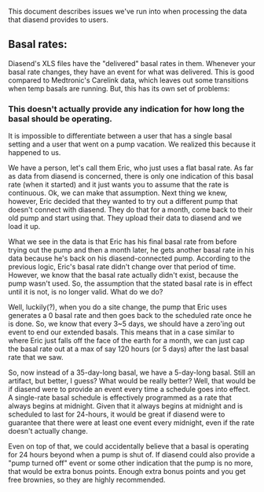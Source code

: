 This document describes issues we've run into when processing the data that diasend provides to users.

## Basal rates:

Diasend's XLS files have the "delivered" basal rates in them.  Whenever your basal rate changes, they have an event for what was delivered.  This is good compared to Medtronic's Carelink data, which leaves out some transitions when temp basals are running.  But, this has its own set of problems:

### This doesn't actually provide any indication for how long the basal should be operating. 

It is impossible to differentiate between a user that has a single basal setting and a user that went on a pump vacation.  We realized this because it happened to us.

We have a person, let's call them Eric, who just uses a flat basal rate.  As far as data from diasend is concerned, there is only one indication of this basal rate (when it started) and it just wants you to assume that the rate is continuous.  Ok, we can make that assumption.  Next thing we knew, however, Eric decided that they wanted to try out a different pump that doesn't connect with diasend.  They do that for a month, come back to their old pump and start using that.  They upload their data to diasend and we load it up.

What we see in the data is that Eric has his final basal rate from before trying out the pump and then a month later, he gets another basal rate in his data because he's back on his diasend-connected pump.  According to the previous logic, Eric's basal rate didn't change over that period of time.  However, we know that the basal rate actually didn't exist, because the pump wasn't used.  So, the assumption that the stated basal rate is in effect until it is not, is no longer valid.  What do we do?

Well, luckily(?), when you do a site change, the pump that Eric uses generates a 0 basal rate and then goes back to the scheduled rate once he is done.  So, we know that every 3~5 days, we should have a zero'ing out event to end our extended basals.  This means that in a case similar to where Eric just falls off the face of the earth for a month, we can just cap the basal rate out at a max of say 120 hours (or 5 days) after the last basal rate that we saw.

So, now instead of a 35-day-long basal, we have a 5-day-long basal.  Still an artifact, but better, I guess?  What would be really better?  Well, that would be if diasend were to provide an event every time a schedule goes into effect.  A single-rate basal schedule is effectively programmed as a rate that always begins at midnight.  Given that it always begins at midnight and is scheduled to last for 24-hours, it would be great if diasend were to guarantee that there were at least one event every midnight, even if the rate doesn't actually change.

Even on top of that, we could accidentally believe that a basal is operating for 24 hours beyond when a pump is shut of.  If diasend could also provide a "pump turned off" event or some other indication that the pump is no more, that would be extra bonus points.  Enough extra bonus points and you get free brownies, so they are highly recommended.
